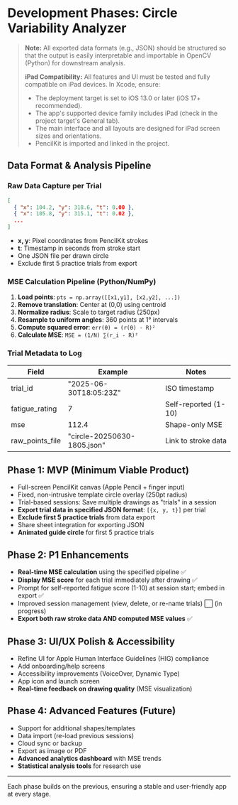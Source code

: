 # Development Phases: Circle Variability Analyzer

> **Note:** All exported data formats (e.g., JSON) should be structured so that the output is easily interpretable and importable in OpenCV (Python) for downstream analysis.
> 
> **iPad Compatibility:** All features and UI must be tested and fully compatible on iPad devices. In Xcode, ensure:
> - The deployment target is set to iOS 13.0 or later (iOS 17+ recommended).
> - The app's supported device family includes iPad (check in the project target's General tab).
> - The main interface and all layouts are designed for iPad screen sizes and orientations.
> - PencilKit is imported and linked in the project.

## Data Format & Analysis Pipeline

### Raw Data Capture per Trial
```json
[
  { "x": 104.2, "y": 318.6, "t": 0.00 },
  { "x": 105.8, "y": 315.1, "t": 0.02 },
  ...
]
```
- **x, y**: Pixel coordinates from PencilKit strokes
- **t**: Timestamp in seconds from stroke start
- One JSON file per drawn circle
- Exclude first 5 practice trials from export

### MSE Calculation Pipeline (Python/NumPy)
1. **Load points**: `pts = np.array([[x1,y1], [x2,y2], ...])`
2. **Remove translation**: Center at (0,0) using centroid
3. **Normalize radius**: Scale to target radius (250px)
4. **Resample to uniform angles**: 360 points at 1° intervals
5. **Compute squared error**: `err(θ) = (r(θ) - R)²`
6. **Calculate MSE**: `MSE = (1/N) ∑(r_i - R)²`

### Trial Metadata to Log
| Field | Example | Notes |
|-------|---------|-------|
| trial_id | "2025-06-30T18:05:23Z" | ISO timestamp |
| fatigue_rating | 7 | Self-reported (1-10) |
| mse | 112.4 | Shape-only MSE |
| raw_points_file | "circle-20250630-1805.json" | Link to stroke data |

## Phase 1: MVP (Minimum Viable Product)
- Full-screen PencilKit canvas (Apple Pencil + finger input)
- Fixed, non-intrusive template circle overlay (250pt radius)
- Trial-based sessions: Save multiple drawings as "trials" in a session
- **Export trial data in specified JSON format**: `[{x, y, t}]` per trial
- **Exclude first 5 practice trials** from data export
- Share sheet integration for exporting JSON
- **Animated guide circle** for first 5 practice trials

## Phase 2: P1 Enhancements
- **Real-time MSE calculation** using the specified pipeline ✅
- **Display MSE score** for each trial immediately after drawing ✅
- Prompt for self-reported fatigue score (1-10) at session start; embed in export ✅
- Improved session management (view, delete, or re-name trials) ⬜️ (in progress)
- **Export both raw stroke data AND computed MSE values** ✅

## Phase 3: UI/UX Polish & Accessibility
- Refine UI for Apple Human Interface Guidelines (HIG) compliance
- Add onboarding/help screens
- Accessibility improvements (VoiceOver, Dynamic Type)
- App icon and launch screen
- **Real-time feedback on drawing quality** (MSE visualization)

## Phase 4: Advanced Features (Future)
- Support for additional shapes/templates
- Data import (re-load previous sessions)
- Cloud sync or backup
- Export as image or PDF
- **Advanced analytics dashboard** with MSE trends
- **Statistical analysis tools** for research use

---
Each phase builds on the previous, ensuring a stable and user-friendly app at every stage. 